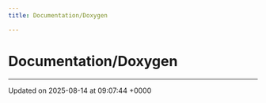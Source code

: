 ```yaml
---
title: Documentation/Doxygen

---
```


# Documentation/Doxygen








-------------------------------

Updated on 2025-08-14 at 09:07:44 +0000
